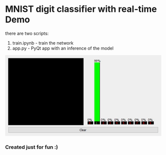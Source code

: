 # MNIST digit classifier with real-time Demo
there are two scripts:
1. train.ipynb - train the network 
2. app.py - PyQt app with an inference of the model

![](demo.gif)


### Created just for fun :) 
